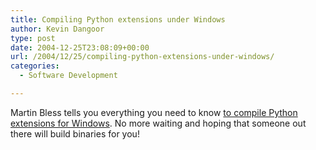 ```yaml
---
title: Compiling Python extensions under Windows
author: Kevin Dangoor
type: post
date: 2004-12-25T23:08:09+00:00
url: /2004/12/25/compiling-python-extensions-under-windows/
categories:
  - Software Development

---
```

Martin Bless tells you everything you need to know [to compile Python extensions for Windows][1]. No more waiting and hoping that someone out there will build binaries for you!

 [1]: http://groups-beta.google.com/group/comp.lang.python/browse_thread/thread/73f29284d1e031c7 "Google Groups : comp.lang.python"
